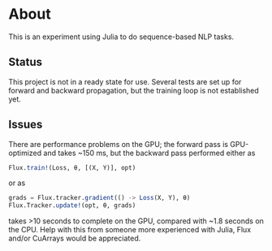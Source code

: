 # About

This is an experiment using Julia to do sequence-based NLP tasks.

## Status

This project is not in a ready state for use. Several tests are set up for forward and backward propagation, but the training loop is not established yet.

## Issues

There are performance problems on the GPU; the forward pass is GPU-optimized and takes ~150 ms, but the backward pass performed either as

```julia
Flux.train!(Loss, θ, [(X, Y)], opt)
```
or as
```julia
grads = Flux.tracker.gradient(() -> Loss(X, Y), θ)
Flux.Tracker.update!(opt, θ, grads)
```
takes >10 seconds to complete on the GPU, compared with ~1.8 seconds on the CPU. Help with this from someone more experienced with Julia, Flux and/or CuArrays would be appreciated.
